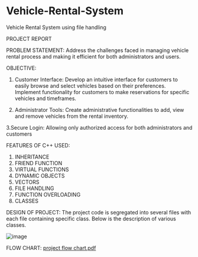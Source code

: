 # Vehicle-Rental-System
Vehicle Rental System using file handling

PROJECT REPORT


PROBLEM STATEMENT:
Address the challenges faced in managing vehicle rental process and making it efficient for both administrators and users.

OBJECTIVE:
1. Customer Interface:
Develop an intuitive interface for customers to easily browse and select vehicles based on their preferences. Implement functionality for customers to make reservations for specific vehicles and timeframes.

3. Administrator Tools:
Create administrative functionalities to add, view and remove vehicles from the rental inventory.

3.Secure Login:
Allowing only authorized access for both administrators and customers

FEATURES OF C++ USED:
1.	INHERITANCE
2.	FRIEND FUNCTION
3.	VIRTUAL FUNCTIONS
4.	DYNAMIC OBJECTS
5.	VECTORS
6.	FILE HANDLING
7.	FUNCTION OVERLOADING
8.	CLASSES

DESIGN OF PROJECT:
The project code is segregated into several files with each file containing specific class. Below is the description of various classes.

![image](https://github.com/Ashna9Y/Vehicle-Rental-System/assets/114132000/cc674989-9a4b-49a9-b834-80fbf3596a00)


FLOW CHART:
[project flow chart.pdf](https://github.com/user-attachments/files/16084902/project.flow.chart.pdf)

